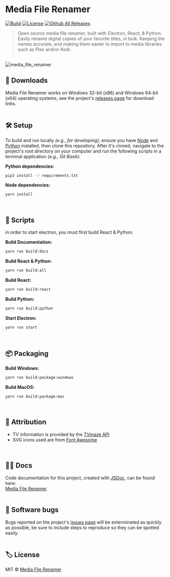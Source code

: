 # Media File Renamer

[![Build](https://img.shields.io/badge/build-passing-%2357a9a9?style=for-the-badge)](https://github.com/iPzard/media-file-renamer#readme)
[![License](https://img.shields.io/github/license/iPzard/media-file-renamer?color=57a9a9&style=for-the-badge)](https://github.com/iPzard/media-file-renamer/blob/master/LICENSE)
[![Github All Releases](https://img.shields.io/github/downloads/iPzard/media-file-renamer/total.svg?color=57a9a9&style=for-the-badge)](https://github.com/iPzard/media-file-renamer/releases)

> Open source media file renamer, built with Electron, React, & Python. Easily rename digital copies of your favorite titles, in bulk. Keeping the names accurate, and making them easier to import to media libraries such as Plex and/or Kodi.<br><br>

![media_file_renamer](https://user-images.githubusercontent.com/8584126/92296836-b20bd080-eeed-11ea-9672-424185d9bbf6.gif)

## 💾 Downloads
Media File Renamer works on Windows 32-bit (x86) and Windows 64-bit (x64) operating systems, see the project's [releases page](https://github.com/iPzard/media-file-renamer/releases/) for download links.
<br><br>

## 🛠️ Setup
To build and run locally *(e.g., for developing)*, ensure you have [Node](https://nodejs.org/en/download/) and [Python](https://www.python.org/downloads/) installed, then clone this repository. After it's cloned, navigate to the project's root directory on your computer and run the following scripts in a terminal application *(e.g., Git Bash)*:

**Python dependencies:**
```bash
pip3 install -r requirements.txt
```

**Node dependencies:**
```bash
yarn install
```

<br>

## 📜 Scripts
in order to start electron, you must first build React & Python:

**Build Documentation:**
```bash
yarn run build:docs
```

**Build React & Python:**
```bash
yarn run build:all
```

**Build React:**
```bash
yarn run build:react
```

**Build Python:**
```bash
yarn run build:python
```

**Start Electron:**
```bash
yarn run start
```
<br>

## 📦 Packaging

**Build Windows:**
```bash
yarn run build:package:windows
```

**Build MacOS:**
```bash
yarn run build:package:mac
```
<br>


## 🙏 Attribution
* TV information is provided by the [TVmaze API](https://www.tvmaze.com/api)
* SVG icons used are from [Font Awesome](http://fontawesome.io)
<br>

## 🐱‍👓 Docs
Code documentation for this project, created with [JSDoc](https://github.com/jsdoc/jsdoc), can be found here:<br>
[Media File Renamer](https://ipzard.github.io/media-file-renamer/)
<br><br>

## 🦟 Software bugs
Bugs reported on the project's [issues page](https://github.com/iPzard/media-file-renamer/issues) will be exterminated as quickly as possible, be sure to include steps to reproduce so they can be spotted easily.
<br><br>

## 🏷️ License
MIT © [Media File Renamer](https://github.com/iPzard/media-file-renamer/blob/master/LICENSE)